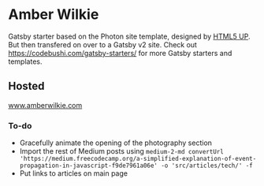# Amber Wilkie
Gatsby starter based on the Photon site template, designed by [HTML5 UP](https://html5up.net/photon). But then transfered on over to a Gatsby v2 site. Check out https://codebushi.com/gatsby-starters/ for more Gatsby starters and templates.

## Hosted

www.amberwilkie.com

### To-do
- Gracefully animate the opening of the photography section
- Import the rest of Medium posts using `medium-2-md convertUrl 'https://medium.freecodecamp.org/a-simplified-explanation-of-event-propagation-in-javascript-f9de7961a06e' -o 'src/articles/tech/' -f`
- Put links to articles on main page
